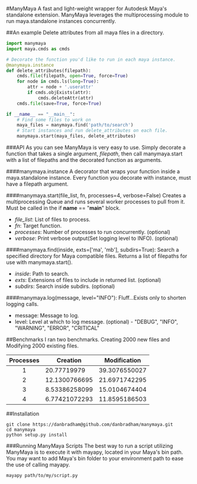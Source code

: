 #ManyMaya
A fast and light-weight wrapper for Autodesk Maya's standalone extension. ManyMaya leverages the multiprocessing module to run maya.standalone instances concurrently.


##An example
Delete attributes from all maya files in a directory.

```python
import manymaya
import maya.cmds as cmds

# Decorate the function you'd like to run in each maya instance.
@manymaya.instance
def delete_attributes(filepath):
    cmds.file(filepath, open=True, force=True)
    for node in cmds.ls(long=True):
        attr = node + '.userattr'
        if cmds.objExists(attr):
            cmds.deleteAttr(attr)
    cmds.file(save=True, force=True)

if __name__ == "__main__":
    # Find some files to work on
    maya_files = manymaya.find('path/to/search')
    # Start instances and run delete_attributes on each file.
    manymaya.start(maya_files, delete_attributes)
```


###API
As you can see ManyMaya is very easy to use. Simply decorate a function that takes a single argument, *filepath*, then call manymaya.start with a list of filepaths and the decorated function as arguments.

####manymaya.instance
A decorator that wraps your function inside a maya.standalone instance. Every function you decorate with instance, must have a filepath argument.

####manymaya.start(file_list, fn, processes=4, verbose=False)
Creates a multiprocessing Queue and runs several worker processes to pull from it. Must be called in the if __name__ == "__main__" block.

  - *file_list*: List of files to process.
  - *fn*: Target function.
  - *processes*: Number of processes to run concurrently. (optional)
  - *verbose*: Print verbose output(Set logging level to INFO). (optional)

####manymaya.find(inside, exts=['ma', 'mb'], subdirs=True):
Search a specified directory for Maya compatible files.
Returns a list of filepaths for use with manymaya.start().

  - *inside*: Path to search.
  - *exts*: Extensions of files to include in returned list. (optional)
  - *subdirs*: Search inside subdirs. (optional)

####manymaya.log(message, level="INFO"):
Fluff...Exists only to shorten logging calls.

  -  message: Message to log.
  -  level: Level at which to log message. (optional)
    - "DEBUG", "INFO", "WARNING", "ERROR", "CRITICAL"  


##Benchmarks
I ran two benchmarks. Creating 2000 new files and Modifying 2000 existing files. 

| Processes   | Creation      | Modification  |
|:-----------:|---------------|---------------|
| 1           | 20.77719979   | 39.3076550027 |
| 2           | 12.1300766695 | 21.6971742295 |
| 3           | 8.53386258099 | 15.0104674404 |
| 4           | 6.77421072293 | 11.8595186503 |


##Installation

    git clone https://danbradham@github.com/danbradham/manymaya.git
    cd manymaya
    python setup.py install

###Running ManyMaya Scripts
The best way to run a script utilizing ManyMaya is to execute it with mayapy, located in your Maya's bin path. You may want to add Maya's bin folder to your environment path to ease the use of calling mayapy.

    mayapy path/to/my/script.py
